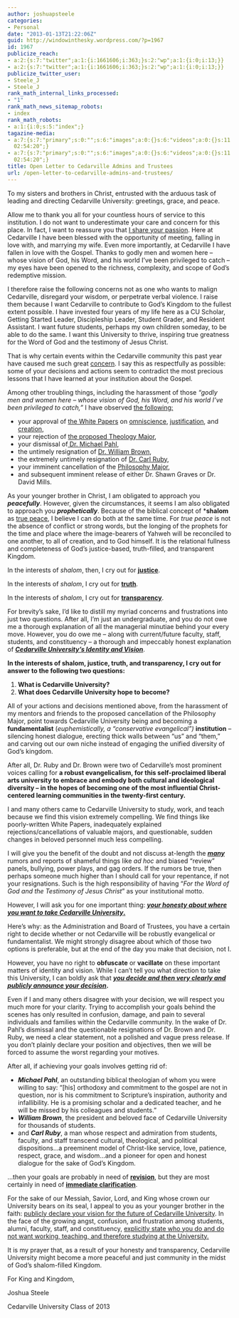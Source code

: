 ```yaml
---
author: joshuapsteele
categories:
- Personal
date: "2013-01-13T21:22:06Z"
guid: http://windowinthesky.wordpress.com/?p=1967
id: 1967
publicize_reach:
- a:2:{s:7:"twitter";a:1:{i:1661606;i:363;}s:2:"wp";a:1:{i:0;i:13;}}
- a:2:{s:7:"twitter";a:1:{i:1661606;i:363;}s:2:"wp";a:1:{i:0;i:13;}}
publicize_twitter_user:
- Steele_J
- Steele_J
rank_math_internal_links_processed:
- "1"
rank_math_news_sitemap_robots:
- index
rank_math_robots:
- a:1:{i:0;s:5:"index";}
tagazine-media:
- a:7:{s:7:"primary";s:0:"";s:6:"images";a:0:{}s:6:"videos";a:0:{}s:11:"image_count";i:0;s:6:"author";s:7:"4584812";s:7:"blog_id";s:7:"4349442";s:9:"mod_stamp";s:19:"2013-01-14
  02:54:20";}
- a:7:{s:7:"primary";s:0:"";s:6:"images";a:0:{}s:6:"videos";a:0:{}s:11:"image_count";i:0;s:6:"author";s:7:"4584812";s:7:"blog_id";s:7:"4349442";s:9:"mod_stamp";s:19:"2013-01-14
  02:54:20";}
title: Open Letter to Cedarville Admins and Trustees
url: /open-letter-to-cedarville-admins-and-trustees/
---
```


To my sisters and brothers in Christ, entrusted with the arduous task of leading and directing Cedarville University: greetings, grace, and peace.

Allow me to thank you all for your countless hours of service to this institution. I do not want to underestimate your care and concern for this place. In fact, I want to reassure you that [I share your passion](http://windowinthesky.wordpress.com/2012/09/12/my-unforgettable-cedarville-experience/ "My Unforgettable Cedarville Experience"). Here at Cedarville I have been blessed with the opportunity of meeting, falling in love with, and marrying my wife. Even more importantly, at Cedarville I have fallen in love with the Gospel. Thanks to godly men and women here – whose vision of God, his Word, and his world I’ve been privileged to catch – my eyes have been opened to the richness, complexity, and scope of God’s redemptive mission.

I therefore raise the following concerns not as one who wants to malign Cedarville, disregard your wisdom, or perpetrate verbal violence. I raise them because I want Cedarville to contribute to God’s Kingdom to the fullest extent possible. I have invested four years of my life here as a CU Scholar, Getting Started Leader, Discipleship Leader, Student Grader, and Resident Assistant. I want future students, perhaps my own children someday, to be able to do the same. I want this University to thrive, inspiring true greatness for the Word of God and the testimony of Jesus Christ.

That is why certain events within the Cedarville community this past year have caused me such great [concern](http://fiatlux125.wordpress.com/). I say this as respectfully as possible: some of your decisions and actions seem to contradict the most precious lessons that I have learned at your institution about the Gospel.

Among other troubling things, including the harassment of those *“godly men and women here – whose vision of God, his Word, and his world I’ve been privileged to catch,”* I have observed [the following:](http://fiatlux125.wordpress.com/concerns/)

- your approval of [the White Papers](http://fiatlux125.wordpress.com/concerns/white-papers/) on [omniscience](http://www.cedarville.edu/~/media/Files/PDF/Shared/Omniscience-White-Paper.pdf), [justification](http://www.cedarville.edu/~/media/Files/PDF/Shared/Forensic-Justification.pdf), and [creation](http://www.cedarville.edu/~/media/Files/PDF/Shared/Creation-White-Paper.pdf),
- your rejection of [the proposed Theology Major](http://fiatlux125.wordpress.com/concerns/theology-major-rejected/),
- your dismissal of[ Dr. Michael Pahl](http://fiatlux125.wordpress.com/concerns/dr-michael-pahl-dismissed/),
- the untimely resignation of [Dr. William Brown](http://fiatlux125.wordpress.com/concerns/dr-browns-resignation/),
- the extremely untimely resignation of [Dr. Carl Ruby](http://fiatlux125.wordpress.com/2013/01/10/ruby-resigns/),
- your imminent cancellation of the [Philosophy Major](http://ourcuprotest.wordpress.com/),
- and subsequent imminent release of either Dr. Shawn Graves or Dr. David Mills.

As your younger brother in Christ, I am obligated to approach you ***peacefully***. However, given the circumstances, it seems I am also obligated to approach you ***prophetically***. Because of the biblical concept of ***shalom** as <span style="text-decoration:underline;">true peace</span>, I believe I can do both at the same time. For *true peace* is not the absence of conflict or strong words, but the longing of the prophets for the time and place where the image-bearers of Yahweh will be reconciled to one another, to all of creation, and to God himself. It is the relational fullness and completeness of God’s justice-based, truth-filled, and transparent Kingdom.

In the interests of *shalom*, then, I cry out for <span style="text-decoration:underline;">**justice**</span>.

In the interests of *shalom*, I cry out for <span style="text-decoration:underline;">**truth**</span>.

In the interests of *shalom*, I cry out for <span style="text-decoration:underline;">**transparency**</span>.

For brevity’s sake, I’d like to distill my myriad concerns and frustrations into just two questions. After all, I’m just an undergraduate, and you do not owe me a thorough explanation of all the managerial minutiae behind your every move. However, you do owe me – along with current/future faculty, staff, students, and constituency – a thorough and impeccably honest explanation of ***<span style="text-decoration:underline;">Cedarville University’s Identity and Vision</span>***.

**In the interests of shalom, justice, truth, and transparency, I cry out for answer to the following two questions:**

1. **What is Cedarville University?**
2. **What does Cedarville University hope to become?**

All of your actions and decisions mentioned above, from the harassment of my mentors and friends to the proposed cancellation of the Philosophy Major, point towards Cedarville University being and becoming a **fundamentalist** (*euphemistically, a “conservative evangelical”)* **institution** – silencing honest dialogue, erecting thick walls between “us” and “them,” and carving out our own niche instead of engaging the unified diversity of God’s kingdom.

After all, Dr. Ruby and Dr. Brown were two of Cedarville’s most prominent voices calling for **a robust evangelicalism, for this self-proclaimed liberal arts university to embrace and embody both cultural and ideological diversity – in the hopes of becoming one of the most influential Christ-centered learning communities in the twenty-first century.**

I and many others came to Cedarville University to study, work, and teach because we find this vision extremely compelling. We find things like poorly-written White Papers, inadequately explained rejections/cancellations of valuable majors, and questionable, sudden changes in beloved personnel much less compelling.

I will give you the benefit of the doubt and not discuss at-length the ***<span style="text-decoration:underline;">many</span>*** rumors and reports of shameful things like *ad hoc* and biased “review” panels, bullying, power plays, and gag orders. If the rumors be true, then perhaps someone much higher than I should call for your repentance, if not your resignations. Such is the high responsibility of having “*For the Word of God and the Testimony of Jesus Christ*” as your institutional motto.

However, I will ask you for one important thing: ***<span style="text-decoration:underline;">your honesty about where you want to take Cedarville University</span>*<span style="text-decoration:underline;">.</span>**

Here’s why: as the Administration and Board of Trustees, you have a certain right to decide whether or not Cedarville will be robustly evangelical or fundamentalist. We might strongly disagree about which of those two options is preferable, but at the end of the day you make that decision, not I.

However, you have no right to **obfuscate** or **vacillate** on these important matters of identity and vision. While I can’t tell you what direction to take this University, I can boldly ask that ***<span style="text-decoration:underline;">you decide and then very clearly and publicly announce your decision</span>*.**

Even if I and many others disagree with your decision, we will respect you much more for your clarity. Trying to accomplish your goals behind the scenes has only resulted in confusion, damage, and pain to several individuals and families within the Cedarville community. In the wake of Dr. Pahl’s dismissal and the questionable resignations of Dr. Brown and Dr. Ruby, we need a clear statement, not a polished and vague press release. If you don’t plainly declare your position and objectives, then we will be forced to assume the worst regarding your motives.

After all, if achieving your goals involves getting rid of:

- ***Michael Pahl***, an outstanding biblical theologian of whom you were willing to say: “\[his\] orthodoxy and commitment to the gospel are not in question, nor is his commitment to Scripture’s inspiration, authority and infallibility. He is a promising scholar and a dedicated teacher, and he will be missed by his colleagues and students.”
- ***William Brown***, the president and beloved face of Cedarville University for thousands of students.
- and ***Carl Ruby***, a man whose respect and admiration from students, faculty, and staff transcend cultural, theological, and political dispositions…a preeminent model of Christ-like service, love, patience, respect, grace, and wisdom…and a pioneer for open and honest dialogue for the sake of God’s Kingdom.

…then your goals are probably in need of **<span style="text-decoration:underline;">revision</span>**, but they are most certainly in need of **<span style="text-decoration:underline;">immediate clarification</span>**.

For the sake of our Messiah, Savior, Lord, and King whose crown our University bears on its seal, I appeal to you as your younger brother in the faith: <span style="text-decoration:underline;">publicly declare your vision for the future of Cedarville University</span>. In the face of the growing angst, confusion, and frustration among students, alumni, faculty, staff, and constituency, <span style="text-decoration:underline;">explicitly state who you do and do not want working, teaching, and therefore studying at the University.</span>

It is my prayer that, as a result of your honesty and transparency, Cedarville University might become a more peaceful and just community in the midst of God’s shalom-filled Kingdom.

For King and Kingdom,

Joshua Steele

Cedarville University Class of 2013